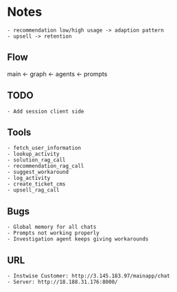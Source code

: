 # Notes

    - recommendation low/high usage -> adaption pattern
    - upsell -> retention

## Flow

main <- graph <- agents <- prompts

## TODO

    - Add session client side

## Tools

    - fetch_user_information
    - lookup_activity
    - solution_rag_call
    - recommendation_rag_call
    - suggest_workaround
    - log_activity
    - create_ticket_cms
    - upsell_rag_call

## Bugs

    - Global memory for all chats
    - Prompts not working properly
    - Investigation agent keeps giving workarounds 


## URL
    - Instwise Customer: http://3.145.183.97/mainapp/chat
    - Server: http://18.188.31.176:8000/